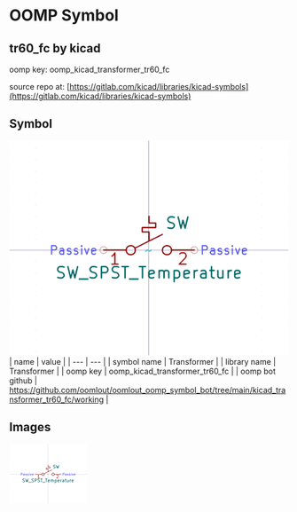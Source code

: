 # OOMP Symbol  
## tr60_fc  by kicad  
  
oomp key: oomp_kicad_transformer_tr60_fc  
  
source repo at: [https://gitlab.com/kicad/libraries/kicad-symbols](https://gitlab.com/kicad/libraries/kicad-symbols)  
## Symbol  
  
[![working.png](working_600.png)](working.png)  
| name | value | 
| --- | --- | 
| symbol name | Transformer | 
| library name | Transformer | 
| oomp key | oomp_kicad_transformer_tr60_fc | 
| oomp bot github | https://github.com/oomlout/oomlout_oomp_symbol_bot/tree/main/kicad_transformer_tr60_fc/working | 
## Images  
  
[![working.png](working_140.png)](working.png)  
